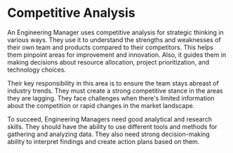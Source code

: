 # Competitive Analysis

An Engineering Manager uses competitive analysis for strategic thinking in various ways. They use it to understand the strengths and weaknesses of their own team and products compared to their competitors. This helps them pinpoint areas for improvement and innovation. Also, it guides them in making decisions about resource allocation, project prioritization, and technology choices.

Their key responsibility in this area is to ensure the team stays abreast of industry trends. They must create a strong competitive stance in the areas they are lagging. They face challenges when there's limited information about the competition or rapid changes in the market landscape.

To succeed, Engineering Managers need good analytical and research skills. They should have the ability to use different tools and methods for gathering and analyzing data. They also need strong decision-making ability to interpret findings and create action plans based on them.